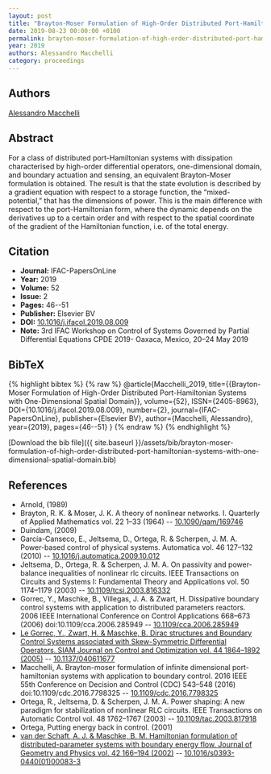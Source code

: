 ```yaml
---
layout: post
title: "Brayton-Moser Formulation of High-Order Distributed Port-Hamiltonian Systems with One-Dimensional Spatial Domain"
date: 2019-08-23 00:00:00 +0100
permalink: brayton-moser-formulation-of-high-order-distributed-port-hamiltonian-systems-with-one-dimensional-spatial-domain
year: 2019
authors: Alessandro Macchelli
category: proceedings
---
```

 
## Authors
[Alessandro Macchelli](authors/alessandro-macchelli)
 
## Abstract
For a class of distributed port-Hamiltonian systems with dissipation characterised by high-order differential operators, one-dimensional domain, and boundary actuation and sensing, an equivalent Brayton-Moser formulation is obtained. The result is that the state evolution is described by a gradient equation with respect to a storage function, the “mixed-potential,” that has the dimensions of power. This is the main difference with respect to the port-Hamiltonian form, where the dynamic depends on the derivatives up to a certain order and with respect to the spatial coordinate of the gradient of the Hamiltonian function, i.e. of the total energy.
 
## Citation
- **Journal:** IFAC-PapersOnLine
- **Year:** 2019
- **Volume:** 52
- **Issue:** 2
- **Pages:** 46--51
- **Publisher:** Elsevier BV
- **DOI:** [10.1016/j.ifacol.2019.08.009](https://doi.org/10.1016/j.ifacol.2019.08.009)
- **Note:** 3rd IFAC Workshop on Control of Systems Governed by Partial Differential Equations CPDE 2019- Oaxaca, Mexico, 20–24 May 2019
 
## BibTeX
{% highlight bibtex %}
{% raw %}
@article{Macchelli_2019,
  title={{Brayton-Moser Formulation of High-Order Distributed Port-Hamiltonian Systems with One-Dimensional Spatial Domain}},
  volume={52},
  ISSN={2405-8963},
  DOI={10.1016/j.ifacol.2019.08.009},
  number={2},
  journal={IFAC-PapersOnLine},
  publisher={Elsevier BV},
  author={Macchelli, Alessandro},
  year={2019},
  pages={46--51}
}
{% endraw %}
{% endhighlight %}
 
[Download the bib file]({{ site.baseurl }}/assets/bib/brayton-moser-formulation-of-high-order-distributed-port-hamiltonian-systems-with-one-dimensional-spatial-domain.bib)
 
## References
- Arnold, (1989)
- Brayton, R. K. & Moser, J. K. A theory of nonlinear networks. I. Quarterly of Applied Mathematics vol. 22 1–33 (1964) -- [10.1090/qam/169746](https://doi.org/10.1090/qam/169746)
- Duindam, (2009)
- García-Canseco, E., Jeltsema, D., Ortega, R. & Scherpen, J. M. A. Power-based control of physical systems. Automatica vol. 46 127–132 (2010) -- [10.1016/j.automatica.2009.10.012](https://doi.org/10.1016/j.automatica.2009.10.012)
- Jeltsema, D., Ortega, R. & Scherpen, J. M. A. On passivity and power-balance inequalities of nonlinear rlc circuits. IEEE Transactions on Circuits and Systems I: Fundamental Theory and Applications vol. 50 1174–1179 (2003) -- [10.1109/tcsi.2003.816332](https://doi.org/10.1109/tcsi.2003.816332)
- Gorrec, Y., Maschke, B., Villegas, J. A. & Zwart, H. Dissipative boundary control systems with application to distributed parameters reactors. 2006 IEEE International Conference on Control Applications 668–673 (2006) doi:10.1109/cca.2006.285949 -- [10.1109/cca.2006.285949](https://doi.org/10.1109/cca.2006.285949)
- [Le Gorrec, Y., Zwart, H. & Maschke, B. Dirac structures and Boundary Control Systems associated with Skew-Symmetric Differential Operators. SIAM Journal on Control and Optimization vol. 44 1864–1892 (2005)](dirac-structures-and-boundary-control-systems-associated-with-skew-symmetric-differential-operators) -- [10.1137/040611677](https://doi.org/10.1137/040611677)
- Macchelli, A. Brayton-moser formulation of infinite dimensional port-hamiltonian systems with application to boundary control. 2016 IEEE 55th Conference on Decision and Control (CDC) 543–548 (2016) doi:10.1109/cdc.2016.7798325 -- [10.1109/cdc.2016.7798325](https://doi.org/10.1109/cdc.2016.7798325)
- Ortega, R., Jeltsema, D. & Scherpen, J. M. A. Power shaping: A new paradigm for stabilization of nonlinear RLC circuits. IEEE Transactions on Automatic Control vol. 48 1762–1767 (2003) -- [10.1109/tac.2003.817918](https://doi.org/10.1109/tac.2003.817918)
- Ortega, Putting energy back in control. (2001)
- [van der Schaft, A. J. & Maschke, B. M. Hamiltonian formulation of distributed-parameter systems with boundary energy flow. Journal of Geometry and Physics vol. 42 166–194 (2002)](hamiltonian-formulation-of-distributed-parameter-systems-with-boundary-energy-flow) -- [10.1016/s0393-0440(01)00083-3](https://doi.org/10.1016/s0393-0440(01)00083-3)

